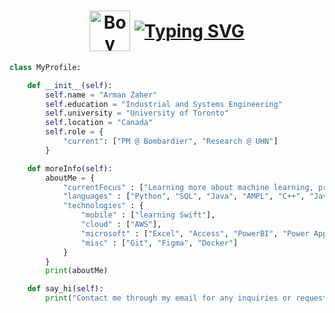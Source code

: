 <h1 align="center">
  <img 
    src="https://raw.githubusercontent.com/Tarikul-Islam-Anik/Animated-Fluent-Emojis/master/Emojis/People%20with%20professions/Boy%20Medium%20Skin%20Tone.png" 
    alt="Boy Medium Skin Tone" 
    width="65" 
    height="65" 
    style="vertical-align: middle;" 
  />
  <a href="https://git.io/typing-svg">
    <img 
      src="https://readme-typing-svg.demolab.com?font=Poppins&pause=1000&color=F7F7F7&width=435&lines=Hey,+I'm+Zaher!" 
      alt="Typing SVG" 
      style="vertical-align: middle;" 
    />
  </a>
</h1>

```python
class MyProfile:

    def __init__(self):
        self.name = "Arman Zaher"
        self.education = "Industrial and Systems Engineering"
        self.university = "University of Toronto"
        self.location = "Canada"
        self.role = {
            "current": ["PM @ Bombardier", "Research @ UHN"]
        }

    def moreInfo(self):
        aboutMe = {
            "currentFocus" : ["Learning more about machine learning, process engineering, pc building, and drones"],
            "languages" : ["Python", "SQL", "Java", "AMPL", "C++", "Javascript", "HTML/CSS"],
            "technologies" : {
                "mobile" : ["learning Swift"],
                "cloud" : ["AWS"],
                "microsoft" : ["Excel", "Access", "PowerBI", "Power Apps"],
                "misc" : ["Git", "Figma", "Docker"]
            } 
        }
        print(aboutMe)

    def say_hi(self):
        print("Contact me through my email for any inquiries or requests!")
```
